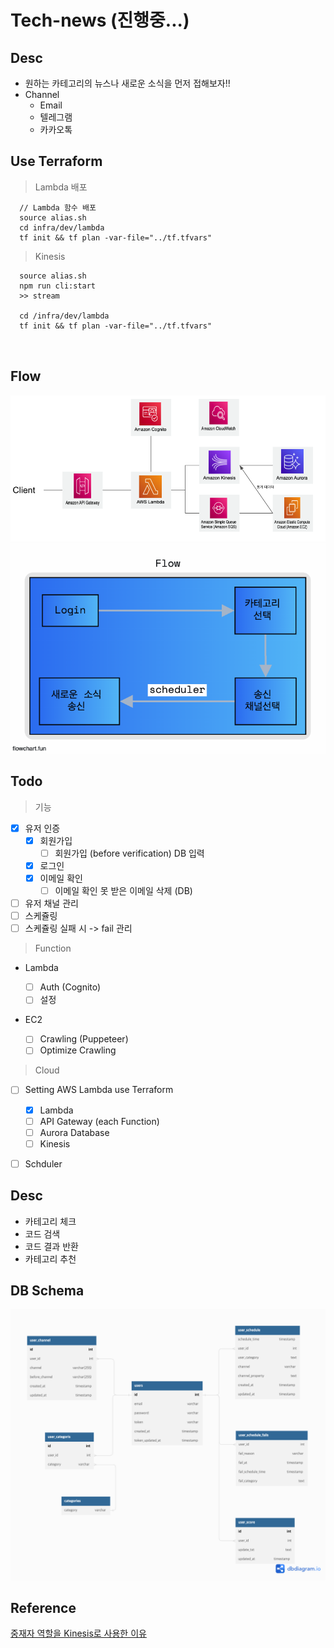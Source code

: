 # Tech-news (진행중...)

## Desc

- 원하는 카테고리의 뉴스나 새로운 소식을 먼저 접해보자!!
- Channel
  - Email
  - 텔레그램
  - 카카오톡

## Use Terraform

> Lambda 배포

```
  // Lambda 함수 배포
  source alias.sh
  cd infra/dev/lambda
  tf init && tf plan -var-file="../tf.tfvars"
```

> Kinesis

```
  source alias.sh
  npm run cli:start
  >> stream

  cd /infra/dev/lambda
  tf init && tf plan -var-file="../tf.tfvars"



```

## Flow

![arch](./public/arch.png)
![flow](./public/flow.png)

## Todo

> 기능

- [x] 유저 인증
  - [x] 회원가입
    - [ ] 회원가입 (before verification) DB 입력
  - [x] 로그인
  - [x] 이메일 확인
    - [ ] 이메일 확인 못 받은 이메일 삭제 (DB)
- [ ] 유저 채널 관리
- [ ] 스케쥴링
- [ ] 스케쥴링 실패 시 -> fail 관리

> Function

- Lambda

  - [ ] Auth (Cognito)
  - [ ] 설정

- EC2

  - [ ] Crawling (Puppeteer)
  - [ ] Optimize Crawling

> Cloud

- [ ] Setting AWS Lambda use Terraform

  - [x] Lambda
  - [ ] API Gateway (each Function)
  - [ ] Aurora Database
  - [ ] Kinesis

- [ ] Schduler

## Desc

- 카테고리 체크
- 코드 검색
- 코드 결과 반환
- 카테고리 추천

## DB Schema

![schema](./public/db_schema.png)

## Reference

<a href="https://github.com/co-app/tech-news/issues/1">중재자 역할을 Kinesis로 사용한 이유</a>
